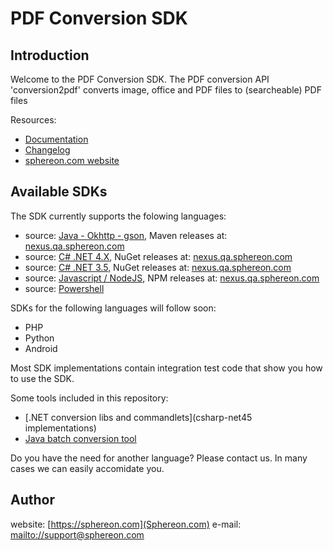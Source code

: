 # PDF Conversion SDK

## Introduction

Welcome to the PDF Conversion SDK. The PDF conversion API 'conversion2pdf' converts image, office and PDF files to (searcheable) PDF files

Resources:
- [Documentation](https://docs.sphereon.com/api/pdf/1.1/html)
- [Changelog](https://github.com/Sphereon-SDK/pdf-sdk/CHANGELOG.md)
- [sphereon.com website](https://sphereon.com)

## Available SDKs

The SDK currently supports the folowing languages:
 * source: [Java - Okhttp - gson](java8-okhttp-gson), Maven releases at: [nexus.qa.sphereon.com](http://nexus.qa.sphereon.com/repository/sphereon-sdk-releases)
 * source: [C# .NET 4.X](csharp-net45), NuGet releases at: [nexus.qa.sphereon.com](http://nexus.qa.sphereon.com/repository/sphereon-sdk-nuget)
 * source: [C# .NET 3.5](csharp-net35), NuGet releases at: [nexus.qa.sphereon.com](http://nexus.qa.sphereon.com/repository/sphereon-sdk-nuget)
 * source: [Javascript / NodeJS](javascript), NPM releases at: [nexus.qa.sphereon.com](http://nexus.qa.sphereon.com/repository/sphereon-sdk-npm)
 * source: [Powershell](powershell)
 
SDKs for the following languages will follow soon:
 * PHP
 * Python
 * Android
 
Most SDK implementations contain integration test code that show you how to use the SDK. 
 
Some tools included in this repository:
* [.NET conversion libs and commandlets](csharp-net45 implementations)
* [Java batch conversion tool](java-conversion-tool)
 
Do you have the need for another language? Please contact us. In many cases we can easily accomidate you.

## Author
website: [https://sphereon.com](Sphereon.com)
e-mail: [mailto://support@sphereon.com](support@sphereon.com)
